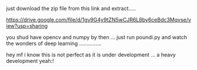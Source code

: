 just download the zip file from this link and extract.....

https://drive.google.com/file/d/1gv9G4y9tZN5wCJR6L8by6ceBdc3Mqvse/view?usp=sharing

you shud have opencv and numpy by then ...
just run poundi.py and watch the wonders of deep learning
...............

hey mf i know this is not perfect as it is under development ... a heavy development yeah:!